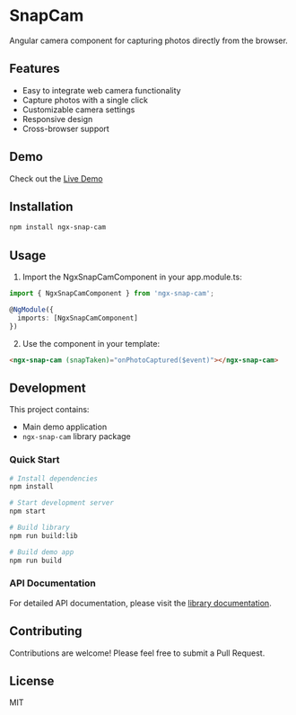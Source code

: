 # SnapCam

Angular camera component for capturing photos directly from the browser.

## Features

- Easy to integrate web camera functionality
- Capture photos with a single click
- Customizable camera settings
- Responsive design
- Cross-browser support

## Demo

Check out the [Live Demo](https://sidiqovabbos.github.io/snap-cam)

## Installation

```bash
npm install ngx-snap-cam
```

## Usage

1. Import the NgxSnapCamComponent in your app.module.ts:
```typescript
import { NgxSnapCamComponent } from 'ngx-snap-cam';

@NgModule({
  imports: [NgxSnapCamComponent]
})
```

2. Use the component in your template:
```html
<ngx-snap-cam (snapTaken)="onPhotoCaptured($event)"></ngx-snap-cam>
```

## Development

This project contains:
- Main demo application
- `ngx-snap-cam` library package

### Quick Start

```bash
# Install dependencies
npm install

# Start development server
npm start

# Build library
npm run build:lib

# Build demo app
npm run build
```

### API Documentation

For detailed API documentation, please visit the [library documentation](./projects/ngx-snap-cam/README.md).

## Contributing

Contributions are welcome! Please feel free to submit a Pull Request.

## License

MIT
